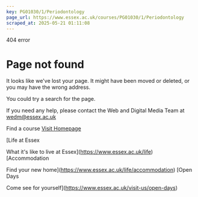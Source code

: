 ```yaml
---
key: PG01030/1/Periodontology
page_url: https://www.essex.ac.uk/courses/PG01030/1/Periodontology
scraped_at: 2025-05-21 01:11:08
---
```


404 error

# Page not found

It looks like we've lost your page. It might have been moved or deleted, or you may have the wrong address.
  
You could try a search for the page.

If you need any help, please contact the Web and Digital Media Team at [wedm@essex.ac.uk](mailto:wedm@essex.ac.uk)

Find a course
 [Visit Homepage](https://www.essex.ac.uk/)

[Life at Essex

What it's like to live at Essex](https://www.essex.ac.uk/life) [Accommodation

Find your new home](https://www.essex.ac.uk/life/accommodation) [Open Days

Come see for yourself](https://www.essex.ac.uk/visit-us/open-days)